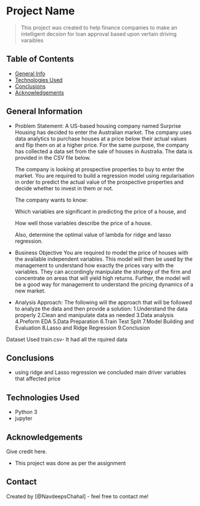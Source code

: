 # Project Name
> This project was created to help finance companies to make an intelligent decsion for loan approval based upon vertain driving varaibles


## Table of Contents
* [General Info](#general-information)
* [Technologies Used](#technologies-used)
* [Conclusions](#conclusions)
* [Acknowledgements](#acknowledgements)



## General Information

- Problem Statement:
  A US-based housing company named Surprise Housing has decided to enter the Australian market. The company uses data analytics to purchase houses at a price below   their actual values and flip them on at a higher price. For the same purpose, the company has collected a data set from the sale of houses in Australia. The data   is provided in the CSV file below.

  The company is looking at prospective properties to buy to enter the market. You are required to build a regression model using regularisation in order to predict   the actual value of the prospective properties and decide whether to invest in them or not.

  The company wants to know:

   Which variables are significant in predicting the price of a house, and

   How well those variables describe the price of a house.

   Also, determine the optimal value of lambda for ridge and lasso regression.

- Business Objective 
  You are required to model the price of houses with the available independent variables. This model will then be used by the management to understand how exactly     the prices vary with the variables. They can accordingly manipulate the strategy of the firm and concentrate on areas that will yield high returns. Further, the     model will be a good way for management to understand the pricing dynamics of a new market.
  
- Analysis Approach:
  The following will the approach that will be followed to analyze the data and then provide a solution:
   1.Understand the data properly 
   2.Clean and manipulate data as needed
   3.Data analysis
   4.Preform EDA
   5.Data Preparation
   6.Train Test Split
   7.Model Building and Evaluation
   8.Lasso and Ridge Regression
   9.Conclusion 

Dataset
 Used train.csv- It had all the rquired data 



## Conclusions
- using ridge and Lasso regression we concluded main driver variables that affected price


## Technologies Used
- Python 3
- jupyter


## Acknowledgements
Give credit here.
- This project was done as per the assignment 



## Contact
Created by [@NavdeepsChahal] - feel free to contact me!


<!-- Optional -->
<!-- ## License -->
<!-- This project is open source and available under the [... License](). -->

<!-- You don't have to include all sections - just the one's relevant to your project -->
